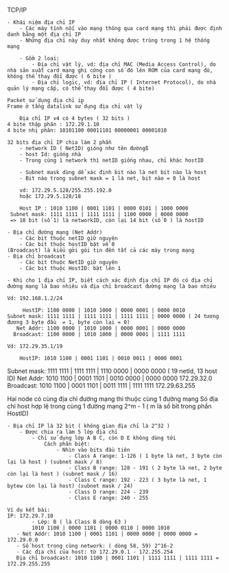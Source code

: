 TCP/IP

    - Khái niệm địa chỉ IP
        - Các máy tính nối vào mạng thông qua card mạng thì phải được định danh bằng một địa chỉ IP
        - Những địa chỉ này duy nhất không được trùng trong 1 hệ thống mạng

        - Gồm 2 loại:
            - Địa chỉ vật lý, vd: địa chỉ MAC (Media Access Control), do nhà sản xuất card mạng ghi cứng con số đó lên ROM của card mạng đó, không thể thay đổi được ( 6 bite )
            - Địa chỉ logic, vd: địa chỉ IP ( Internet Protocol), do nhà quản lý mạng cấp, có thể thay đổi được ( 4 bite)

    Packet sử dụng địa chỉ ip
    Frame ở tầng datalink sử dụng địa chỉ vật lý

        Địa chỉ IP v4 có 4 bytes ( 32 bits )
    4 bite thập phân : 172.29.1.10
    4 bite nhị phân: 10101100 00011101 00000001 00001010

    32 bits địa chỉ IP chia làm 2 phần
        - network ID ( NetID) gióng như tên đườngß
        - host Id: giống nhà
        - Trong cùng 1 network thì netID giống nhau, chỉ khác hostID

        - Subnet mask dùng dể xác định bit nào là net bit nào là host
        - Bit nào trong subnet mask = 1 là net, bit nào = 0 là host

        vd: 172.29.5.128/255.255.192.0
        hoặc 172.29.5.128/18
 
        Host IP : 1010 1100 | 0001 1101 | 0000 0101 | 1000 0000
     Subnet mask: 1111 1111 | 1111 1111 | 1100 0000 | 0000 0000
     => 18 bit (số 1) là networkID, còn lại 14 bit (số 0 ) là hostID

    - Địa chỉ đường mạng (Net Addr)
        - Các bit thuộc netID giữ nguyên
        - Các bit thuộc hostID bật về 0
    (Broadcast) là kiểu gởi gói tin đến tất cả các máy trong mạng
    - Địa chỉ broadcast
        - Các bit thuộc NetID giữ nguyên
        - Các bit thuộc HostID: bật lên 1
    
    - Khi cho 1 địa chỉ IP, biết cách xác định địa chỉ IP đó có địa chỉ đường mạng là bao nhiêu và địa chỉ broadcast đường mạng là bao nhiêu

    Vd: 192.168.1.2/24

         HostIP: 1100 0000 | 1010 1000 | 0000 0001 | 0000 0010
    Subnet mask: 1111 1111 | 1111 1111 | 1111 1111 | 0000 0000 ( 24 tương đương 3 byte đầu  = 1, byte còn lại = 0)
       Net Addr: 1100 0000 | 1010 1000 | 0000 0001 | 0000 0000
      Broadcast: 1100 0000 | 1010 1000 | 0000 0001 | 1111 1111

    Vd: 172.29.35.1/19

        HostIP: 1010 1100 | 0001 1101 | 0010 0011 | 0000 0001
   Subnet mask: 1111 1111 | 1111 1111 | 1110 0000 | 0000 0000 ( 19 netId, 13 host ID)
      Net Addr: 1010 1100 | 0001 1101 | 0010 0000 | 0000 0000 172.29.32.0
     Broadcast: 1010 1100 | 0001 1101 | 0011 1111 | 1111 1111 172.29.63.255


Hai node có cùng địa chỉ đường mạng thì thuộc cùng 1 đường mạng
Só địa chỉ host hợp lệ trong cùng 1 đường mạng 2^m - 1 ( m là số bít trong phần HostID)


    - Địa chỉ IP là 32 bit ( không gian địa chỉ là 2^32 )
        - Được chia ra làm 5 lớp địa chỉ
            - Chỉ sử dụng lớp A B C, còn D E không dùng tới
                Cách phân biệt:
                    - Nhìn vào bits đầu tiên
                        - Class A range: 1-126 ( 1 byte là net, 3 byte còn lại là host ) (subnet mask / 8)
                        - Class B range: 128 - 191 ( 2 byte là net, 2 byte còn lại là host ) (subnet mask / 16)
                        - Class C range: 192 - 223 ( 3 byte là net, 1 bytew còn lại là host) (subnet mask / 24)
                        - Class D range: 224 - 239
                        - Class E range: 240 - 255

    Ví dụ kết bài:
    IP: 172.29.7.10
            - Lớp: B ( là Class B dòng 63 )
            1010 1100 | 0000 1101 | 0000 0110 | 0000 1010
       - Net Addr: 1010 1100 | 0001 1101 | 0000 0000 | 0000 0000 =  172.29.0.0
       - Số host trong cùng network: ( dòng 58, 59) 2^16-2
       - Các địa chỉ của host: từ 172.29.0.1 - 172.255.254
       Địa chỉ broadcast: 1010 1100 | 0001 1101 | 1111 1111 | 1111 1111 = 172.29.255.255